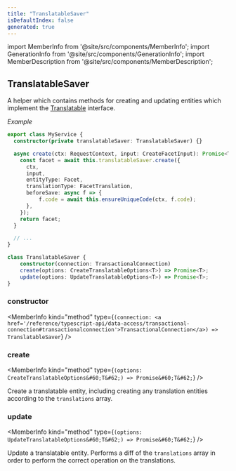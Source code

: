 ```yaml
---
title: "TranslatableSaver"
isDefaultIndex: false
generated: true
---
```

<!-- This file was generated from the Vendure source. Do not modify. Instead, re-run the "docs:build" script -->
import MemberInfo from '@site/src/components/MemberInfo';
import GenerationInfo from '@site/src/components/GenerationInfo';
import MemberDescription from '@site/src/components/MemberDescription';


## TranslatableSaver

<GenerationInfo sourceFile="packages/core/src/service/helpers/translatable-saver/translatable-saver.ts" sourceLine="57" packageName="@vendure/core" />

A helper which contains methods for creating and updating entities which implement the <a href='/reference/typescript-api/entities/interfaces#translatable'>Translatable</a> interface.

*Example*

```ts
export class MyService {
  constructor(private translatableSaver: TranslatableSaver) {}

  async create(ctx: RequestContext, input: CreateFacetInput): Promise<Translated<Facet>> {
    const facet = await this.translatableSaver.create({
      ctx,
      input,
      entityType: Facet,
      translationType: FacetTranslation,
      beforeSave: async f => {
          f.code = await this.ensureUniqueCode(ctx, f.code);
      },
    });
    return facet;
  }

  // ...
}
```

```ts title="Signature"
class TranslatableSaver {
    constructor(connection: TransactionalConnection)
    create(options: CreateTranslatableOptions<T>) => Promise<T>;
    update(options: UpdateTranslatableOptions<T>) => Promise<T>;
}
```

<div className="members-wrapper">

### constructor

<MemberInfo kind="method" type={`(connection: <a href='/reference/typescript-api/data-access/transactional-connection#transactionalconnection'>TransactionalConnection</a>) => TranslatableSaver`}   />


### create

<MemberInfo kind="method" type={`(options: CreateTranslatableOptions&#60;T&#62;) => Promise&#60;T&#62;`}   />

Create a translatable entity, including creating any translation entities according
to the `translations` array.
### update

<MemberInfo kind="method" type={`(options: UpdateTranslatableOptions&#60;T&#62;) => Promise&#60;T&#62;`}   />

Update a translatable entity. Performs a diff of the `translations` array in order to
perform the correct operation on the translations.


</div>
